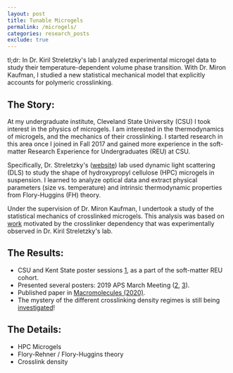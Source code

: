 ```yaml
---
layout: post
title: Tunable Microgels
permalink: /microgels/
categories: research_posts
exclude: true
---
```


tl;dr: 
In Dr. Kiril Streletzky's lab I analyzed experimental microgel data to study their temperature-dependent volume phase transition. With Dr. Miron Kaufman, I studied a new statistical mechanical model that explicitly accounts for polymeric crosslinking.

## The Story:
At my undergraduate institute, Cleveland State University (CSU) I took interest in the physics of microgels. I am interested in the thermodynamics of microgels, and the mechanics of their crosslinking. I started research in this area once I joined in Fall 2017 and gained more experience in the soft-matter Research Experience for Undergraduates (REU) at CSU.


Specifically, Dr. Streletzky's ([website][kiril-website]) lab used dynamic light scattering (DLS) to study the shape of hydroxypropyl cellulose (HPC) microgels in suspension. I learned to analyze optical data and extract physical parameters (size vs. temperature) and intrinsic thermodynamic properties from Flory-Huggins (FH) theory.

Under the supervision of Dr. Miron Kaufman, I undertook a study of the statistical mechanics of crosslinked microgels. This analysis was based on [work][miron-work] motivated by the crosslinker dependency that was experimentally observed in Dr. Kiril Streletzky's lab.

## The Results:
- CSU and Kent State poster sessions [1][csu-poster], as a part of the soft-matter REU cohort.
- Presented several posters: 2019 APS March Meeting ([2][kiril-poster], [3][miron-poster]).
- Published paper in [Macromolecules (2020)][paper-link].
- The mystery of the different crosslinking density regimes is still being [investigated][sam-paper]!

## The Details:
- HPC Microgels
- Flory-Rehner / Flory-Huggins theory
- Crosslink density

[kiril-website]: https://facultyprofile.csuohio.edu/csufacultyprofile/detail.cfm?FacultyID=k_streletzky
[paper-link]: https://pubs.acs.org/doi/abs/10.1021/acs.macromol.0c01605
[sam-paper]: https://meetings.aps.org/Meeting/MAR22/Session/N00.43
[kiril-poster]: /assets/kirilaps-poster.pdf
[miron-poster]: assets/aps-poster.pdf
[csu-poster]: /assets/nours-kent-poster
[miron-work]: https://www.mdpi.com/1099-4300/20/7/501
